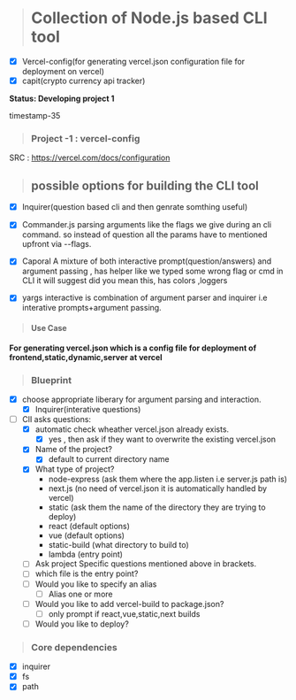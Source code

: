 > # Collection of Node.js based CLI tool

- [x] Vercel-config(for generating vercel.json configuration file for deployment on vercel)
- [x] capit(crypto currency api tracker)

****Status: Developing project 1****

timestamp-35
> ### Project -1 : vercel-config
 SRC : https://vercel.com/docs/configuration

> ## possible options for building the CLI tool

 - [x] Inquirer(question based cli and then genrate somthing useful)

- [x] Commander.js parsing arguments like the flags we give during an cli command. so instead of question all the params have to mentioned upfront via --flags.

- [x] Caporal A mixture of both interactive prompt(question/answers) and argument passing , has helper like we typed some wrong flag or cmd in CLI it will suggest did you mean this, has colors ,loggers

- [x] yargs interactive is combination of argument parser and inquirer i.e interative prompts+argument passing.

> #### Use Case
****For generating vercel.json which is a config file for deployment of frontend,static,dynamic,server at vercel****

> ### Blueprint
- [x] choose appropriate liberary for argument parsing and interaction.
  - [x] Inquirer(interative questions)
- [ ] ClI asks questions:
  - [x] automatic check wheather vercel.json already exists.
    - [x] yes , then ask if they want to overwrite the existing vercel.json
  - [x] Name of the project?
    - [x] default to current directory name
  - [x] What type of project?
    * node-express (ask them where the app.listen i.e server.js path is)
    * next.js (no need of vercel.json it is automatically handled by vercel)
    * static (ask them the name of the directory they are trying to deploy)
    * react (default options)
    * vue (default options)
    * static-build (what directory to build to)
    * lambda (entry point)
  - [ ] Ask project Specific questions mentioned above in brackets.
  - [ ] which file is the entry point?
  - [ ] Would you like to specify an alias
    - [ ] Alias one or more
  - [ ] Would you like to add vercel-build to package.json?
    - [ ] only prompt if react,vue,static,next builds
  - [ ] Would you like to deploy?

> ### Core dependencies

- [x] inquirer
- [x] fs
- [x] path
